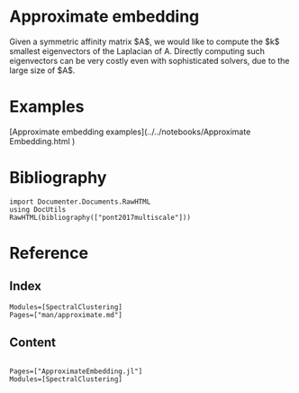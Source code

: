 # Approximate embedding
Given a symmetric affinity matrix \$A\$, we would like to compute the \$k\$ smallest eigenvectors of the Laplacian of A. Directly computing such eigenvectors can be very costly even with sophisticated solvers, due to the large size of \$A\$.

# Examples

[Approximate embedding examples](../../notebooks/Approximate Embedding.html )
# Bibliography
```@eval
import Documenter.Documents.RawHTML
using DocUtils
RawHTML(bibliography(["pont2017multiscale"]))
```
# Reference
## Index
```@index
Modules=[SpectralClustering]
Pages=["man/approximate.md"]
```

## Content
```@autodocs

Pages=["ApproximateEmbedding.jl"]
Modules=[SpectralClustering]
```
